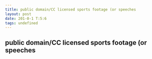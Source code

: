 ```yaml
---
title: public domain/CC licensed sports footage (or speeches
layout: post
date: 201-0-1 T:5:6
tags: undefined
---
```

## public domain/CC licensed sports footage (or speeches

